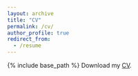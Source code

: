 ```yaml
---
layout: archive
title: "CV"
permalink: /cv/
author_profile: true
redirect_from:
  - /resume
---
```


<!-- Google tag (gtag.js) -->
<script async src="https://www.googletagmanager.com/gtag/js?id=G-7DSN63Y1JH"></script>
<script>
  window.dataLayer = window.dataLayer || [];
  function gtag(){dataLayer.push(arguments);}
  gtag('js', new Date());

  gtag('config', 'G-7DSN63Y1JH');
</script>

{% include base_path %}
Download my <a href="https://www.dropbox.com/scl/fi/m6jx1jjmtu206yxn2r7g6/bogdan-popescu-cv_2023_10_25.pdf?rlkey=rlivjh03552gwnmiai60aqxmp&dl=0" target="_blank">CV</a>.
